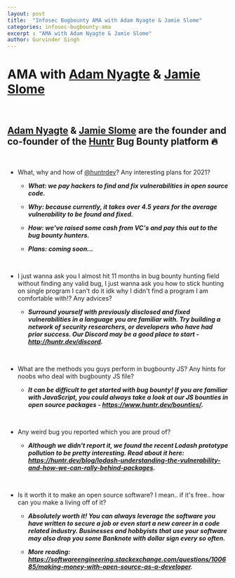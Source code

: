 ```yaml
---
layout: post
title:  "Infosec Bugbounty AMA with Adam Nyagte & Jamie Slome"
categories: infosec-bugbounty-ama
excerpt : "AMA with Adam Nyagte & Jamie Slome"
author: Gurvinder Singh
---
```


# AMA with [Adam Nyagte](https://twitter.com/adam_nygate) & [Jamie Slome](https://twitter.com/JamieSlome)

<br>

## [Adam Nyagte](https://twitter.com/adam_nygate) & [Jamie Slome](https://twitter.com/JamieSlome) are the founder and co-founder of the [Huntr](https://www.huntr.dev/) Bug Bounty platform :fire:

<br>

 - What, why and how of [@huntrdev](https://www.huntr.dev/)? Any interesting plans for 2021?

   - ***What: we pay hackers to find and fix vulnerabilities in open source code.***

   - ***Why: because currently, it takes over 4.5 years for the average vulnerability to be found and fixed.***

   - ***How: we've raised some cash from VC's and pay this out to the bug bounty hunters.***

   - ***Plans: coming soon...***

<br>

 - I just wanna ask you I almost hit 11 months in bug bounty hunting field without finding any valid bug, I just wanna ask you how to stick hunting on single program I can't do it idk why I didn't find a program I am comfortable with!? Any advices?
 
   - ***Surround yourself with previously disclosed and fixed vulnerabilities in a language you are familiar with. Try building a network of security researchers, or developers who have had prior success. Our Discord may be a good place to start - <http://huntr.dev/discord>.***

<br>

 - What are the methods you guys perform in bugbounty JS? Any hints for noobs who deal with bugbounty JS file?

   - ***It can be difficult to get started with bug bounty! If you are familiar with JavaScript, you could always take a look at our JS bounties in open source packages - <https://www.huntr.dev/bounties/>.***

<br>

 - Any weird bug you reported which you are proud of?

   - ***Although we didn't report it, we found the recent Lodash prototype pollution to be pretty interesting. Read about it here: <https://huntr.dev/blog/lodash-understanding-the-vulnerability-and-how-we-can-rally-behind-packages>.***

<br>

 - Is it worth it to make an open source software? I mean.. if it's free.. how can you make a living off of it?

   - ***Absolutely worth it! You can always leverage the software you have written to secure a job or even start a new career in a code related industry. Businesses and hobbyists that use your software may also drop you some Banknote with dollar sign every so often.***

   - ***More reading: <https://softwareengineering.stackexchange.com/questions/100685/making-money-with-open-source-as-a-developer>.***
